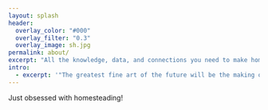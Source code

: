 ```yaml
---
layout: splash
header:
  overlay_color: "#000"
  overlay_filter: "0.3"
  overlay_image: sh.jpg
permalink: about/
excerpt: "All the knowledge, data, and connections you need to make homesteading a reality for you."
intro:
  - excerpt: '"The greatest fine art of the future will be the making of a comfortable living from a small piece of land." &nbsp;&nbsp;&nbsp;&nbsp;&nbsp;&nbsp;&nbsp;&nbsp;&nbsp;&nbsp;&nbsp;&nbsp;&nbsp;&nbsp;&nbsp;&nbsp;&nbsp;&nbsp;&nbsp;&nbsp;`-Abraham Lincoln`'
---
```


Just obsessed with homesteading!
